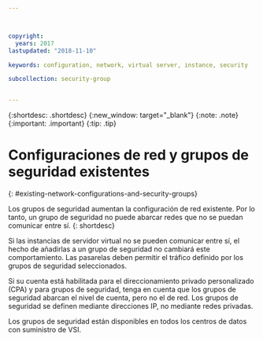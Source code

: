 ```yaml
---



copyright:
  years: 2017
lastupdated: "2018-11-10"

keywords: configuration, network, virtual server, instance, security

subcollection: security-group


---
```


{:shortdesc: .shortdesc}
{:new_window: target="_blank"}
{:note: .note}
{:important: .important}
{:tip: .tip}

# Configuraciones de red y grupos de seguridad existentes
{: #existing-network-configurations-and-security-groups}

Los grupos de seguridad aumentan la configuración de red existente. Por lo tanto, un grupo de seguridad no puede abarcar redes que no se puedan comunicar entre sí.
{: shortdesc}

Si las instancias de servidor virtual no se pueden comunicar entre sí, el hecho de añadirlas a un grupo de seguridad no cambiará este comportamiento. Las pasarelas deben permitir el tráfico definido por los grupos de seguridad seleccionados.

Si su cuenta está habilitada para el direccionamiento privado personalizado (CPA) y para grupos de seguridad, tenga en cuenta que los grupos de seguridad abarcan el nivel de cuenta, pero no el de red. Los grupos de seguridad se definen mediante direcciones IP, no mediante redes privadas.

Los grupos de seguridad están disponibles en todos los centros de datos con suministro de VSI.

